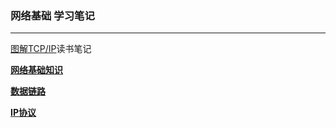 ### 网络基础 学习笔记

---

[图解TCP/IP](http://book.douban.com/subject/24737674/)读书笔记


[**网络基础知识**](https://github.com/hwshang/doc.s/blob/master/tcp-ip/网络基础知识.md)

[**数据链路**](https://github.com/hwshang/doc.s/blob/master/tcp-ip/数据链路.md)

[**IP协议**](https://github.com/hwshang/doc.s/blob/master/tcp-ip/IP协议.md)
